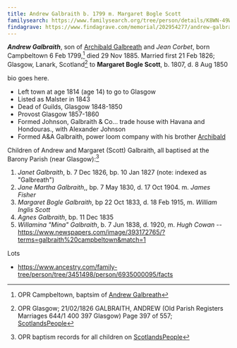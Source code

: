 ```yaml
---
title: Andrew Galbraith b. 1799 m. Margaret Bogle Scott
familysearch: https://www.familysearch.org/tree/person/details/K8WN-49W
findagrave: https://www.findagrave.com/memorial/202954277/andrew-galbraith
---
```

***Andrew Galbraith***, son of [Archibald Galbreath](galbreath-archibald-1760.md) and *Jean Corbet*, born Campbeltown 6 Feb 1799,[^birth] died 29 Nov 1885.  Married first 21 Feb 1826; Glasgow, Lanark, Scotland[^marriage] to **Margaret Bogle Scott**, b. 1807, d. 8 Aug 1850

bio goes here.  

* Left town at age 1814 (age 14) to go to Glasgow
* Listed as Malster in 1843
* Dead of Guilds, Glasgow 1848-1850
* Provost Glasgow 1857-1860
* Formed Johnson, Galbraith & Co... trade house with Havana and Hondouras., with Alexander Johnson
* Formed A&A Galbraith, power loom company with his brother [Archibald](galbraith-archibald-1807.md)

Children of Andrew and Margaret (Scott) Galbraith, all baptised at the Barony Parish (near Glasgow):[^children]

1. *Janet Galbraith*,  b. 7 Dec 1826, bp. 10 Jan 1827 (note: indexed as "Galbreath")
2. *Jane Martha Galbraith*,, bp. 7 May 1830, d. 17 Oct 1904.  m. *James Fisher*
3. *Margaret Bogle Galbraith*, bp 22 Oct 1833, d. 18 Feb 1915, m. *William Inglis Scott*
4. *Agnes Galbraith*, bp. 11 Dec 1835
5. *Willamina "Mina" Galbraith*, b. 7 Jun 1838, d. 1920,  m. *Hugh Cowan* -- https://www.newspapers.com/image/393172765/?terms=galbraith%20campbeltown&match=1

[^birth]: OPR Campbeltown, baptsim of [Andrew Galbreath](/sources/opr-campbeltown-births.md#1799-02-10-andrew-galbreath)

[^marriage]: OPR Glasgow; 21/02/1826 GALBRAITH, ANDREW (Old Parish Registers Marriages 644/1 400 397 Glasgow) Page 397 of 557; [ScotlandsPeople](https://www.scotlandspeople.gov.uk/view-image/nrs_opr_records/8088000?image=397)

[^children]: OPR baptism records for all children on [ScotlandsPeople](https://www.scotlandspeople.gov.uk/record-results?search_type=people&event=%28B%20OR%20C%20OR%20S%29&record_type%5B0%5D=opr_births&church_type=Old%20Parish%20Registers&dl_cat=church&dl_rec=church-births-baptisms&surname=Galbr&surname_so=starts&forename_so=starts&from_year=1826&to_year=1838&parent_names=andrew&parent_names_so=starts&parent_name_two=scot&parent_name_two_so=starts&record=Church%20of%20Scotland%20%28old%20parish%20registers%29%20Roman%20Catholic%20Church%20Other%20churches&sort=asc&order=Date&field=year)

Lots

- https://www.ancestry.com/family-tree/person/tree/3451498/person/6935000095/facts
